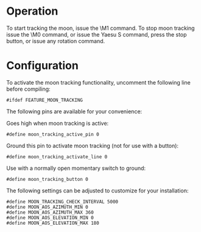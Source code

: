 # Operation

To start tracking the moon, issue the \M1 command.  To stop moon tracking issue the \M0 command, or issue the Yaesu S command, press the stop button, or issue any rotation command.

# Configuration 

To activate the moon tracking functionality, uncomment the following line before compiling:

    #ifdef FEATURE_MOON_TRACKING

The following pins are available for your convenience:

Goes high when moon tracking is active:

    #define moon_tracking_active_pin 0

Ground this pin to activate moon tracking (not for use with a button):

    #define moon_tracking_activate_line 0

Use with a normally open momentary switch to ground:

    #define moon_tracking_button 0

The following settings can be adjusted to customize for your installation:

    #define MOON_TRACKING_CHECK_INTERVAL 5000
    #define MOON_AOS_AZIMUTH_MIN 0
    #define MOON_AOS_AZIMUTH_MAX 360
    #define MOON_AOS_ELEVATION_MIN 0
    #define MOON_AOS_ELEVATION_MAX 180

